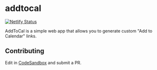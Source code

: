 # addtocal

[![Netlify Status](https://api.netlify.com/api/v1/badges/0237932a-153c-4f7e-8ebc-42b296668ddb/deploy-status)](https://app.netlify.com/sites/addtocal/deploys)

AddToCal is a simple web app that allows you to generate custom "Add to Calendar" links.

## Contributing

Edit in [CodeSandbox](https://codesandbox.io/s/github/umar-ahmed/addtocal) and submit a PR.
